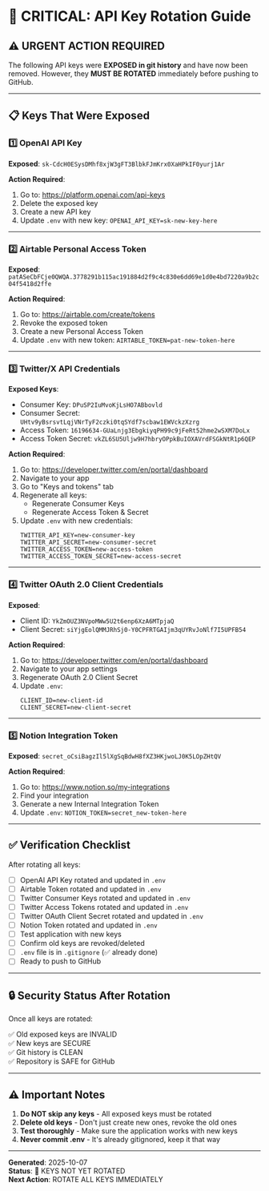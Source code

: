 # 🔑 CRITICAL: API Key Rotation Guide

## ⚠️ URGENT ACTION REQUIRED

The following API keys were **EXPOSED in git history** and have now been removed. However, they **MUST BE ROTATED** immediately before pushing to GitHub.

---

## 📋 Keys That Were Exposed

### 1️⃣ OpenAI API Key
**Exposed**: `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`

**Action Required**:
1. Go to: https://platform.openai.com/api-keys
2. Delete the exposed key
3. Create a new API key
4. Update `.env` with new key: `OPENAI_API_KEY=sk-new-key-here`

---

### 2️⃣ Airtable Personal Access Token
**Exposed**: `patASeCbFCje0QWQA.3778291b115ac191884d2f9c4c830e6dd69e1d0e4bd7220a9b2c04f5418d2ffe`

**Action Required**:
1. Go to: https://airtable.com/create/tokens
2. Revoke the exposed token
3. Create a new Personal Access Token
4. Update `.env` with new token: `AIRTABLE_TOKEN=pat-new-token-here`

---

### 3️⃣ Twitter/X API Credentials

**Exposed Keys**:
- Consumer Key: `DPuSP2IuMvoKjLsHO7ABbovld`
- Consumer Secret: `UHtv9yBsrsvtLqjVNrTyF2czki0tqSYdf7scbaw1EWVckzXzrg`
- Access Token: `16196634-GUaLnjg3EbgkiyqPH99c9jFeRt52hme2wSXM7DoLx`
- Access Token Secret: `vkZL6SU5Uljw9H7hbryOPpkBuIOXAVrdFSGkNtR1p6QEP`

**Action Required**:
1. Go to: https://developer.twitter.com/en/portal/dashboard
2. Navigate to your app
3. Go to "Keys and tokens" tab
4. Regenerate all keys:
   - Regenerate Consumer Keys
   - Regenerate Access Token & Secret
5. Update `.env` with new credentials:
   ```
   TWITTER_API_KEY=new-consumer-key
   TWITTER_API_SECRET=new-consumer-secret
   TWITTER_ACCESS_TOKEN=new-access-token
   TWITTER_ACCESS_TOKEN_SECRET=new-access-secret
   ```

---

### 4️⃣ Twitter OAuth 2.0 Client Credentials

**Exposed**:
- Client ID: `YkZmOUZ3NVpoMWw5U2t6enp6XzA6MTpjaQ`
- Client Secret: `siYjgEolQMMJRhSj0-Y0CPFRTGAIjm3qUYRvJoNlf7I5UPFB54`

**Action Required**:
1. Go to: https://developer.twitter.com/en/portal/dashboard
2. Navigate to your app settings
3. Regenerate OAuth 2.0 Client Secret
4. Update `.env`:
   ```
   CLIENT_ID=new-client-id
   CLIENT_SECRET=new-client-secret
   ```

---

### 5️⃣ Notion Integration Token
**Exposed**: `secret_oCsiBagzIl5lXgSqBdwH8fXZ3HKjwoLJ0K5LOpZHtQV`

**Action Required**:
1. Go to: https://www.notion.so/my-integrations
2. Find your integration
3. Generate a new Internal Integration Token
4. Update `.env`: `NOTION_TOKEN=secret_new-token-here`

---

## ✅ Verification Checklist

After rotating all keys:

- [ ] OpenAI API Key rotated and updated in `.env`
- [ ] Airtable Token rotated and updated in `.env`
- [ ] Twitter Consumer Keys rotated and updated in `.env`
- [ ] Twitter Access Tokens rotated and updated in `.env`
- [ ] Twitter OAuth Client Secret rotated and updated in `.env`
- [ ] Notion Token rotated and updated in `.env`
- [ ] Test application with new keys
- [ ] Confirm old keys are revoked/deleted
- [ ] `.env` file is in `.gitignore` (✅ already done)
- [ ] Ready to push to GitHub

---

## 🔒 Security Status After Rotation

Once all keys are rotated:

✅ Old exposed keys are INVALID  
✅ New keys are SECURE  
✅ Git history is CLEAN  
✅ Repository is SAFE for GitHub  

---

## ⚠️ Important Notes

1. **Do NOT skip any keys** - All exposed keys must be rotated
2. **Delete old keys** - Don't just create new ones, revoke the old ones
3. **Test thoroughly** - Make sure the application works with new keys
4. **Never commit .env** - It's already gitignored, keep it that way

---

**Generated**: 2025-10-07  
**Status**: 🔴 KEYS NOT YET ROTATED  
**Next Action**: ROTATE ALL KEYS IMMEDIATELY
